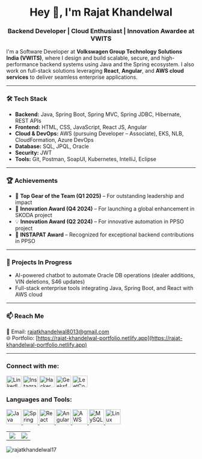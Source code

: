 <h1 align="center">Hey 👋, I'm Rajat Khandelwal</h1>
<h3 align="center">Backend Developer | Cloud Enthusiast | Innovation Awardee at VWITS</h3>

<p align="left">
I'm a Software Developer at <strong>Volkswagen Group Technology Solutions India (VWITS)</strong>, where I design and build scalable, secure, and high-performance backend systems using Java and the Spring ecosystem. I also work on full-stack solutions leveraging <strong>React</strong>, <strong>Angular</strong>, and <strong>AWS cloud services</strong> to deliver seamless enterprise applications.
</p>

---

### 🛠️ Tech Stack
- **Backend:** Java, Spring Boot, Spring MVC, Spring JDBC, Hibernate, REST APIs
- **Frontend:** HTML, CSS, JavaScript, React JS, Angular
- **Cloud & DevOps:** AWS (pursuing Developer – Associate), EKS, NLB, CloudFormation, Azure DevOps
- **Database:** SQL, JPQL, Oracle
- **Security:** JWT
- **Tools:** Git, Postman, SoapUI, Kubernetes, IntelliJ, Eclipse

---

### 🏆 Achievements
- 🥇 **Top Gear of the Team (Q1 2025)** – For outstanding leadership and impact
- 🚀 **Innovation Award (Q4 2024)** – For launching a global enhancement in SKODA project
- 💡 **Innovation Award (Q2 2024)** – For innovative automation in PPSO project
- 🏅 **INSTAPAT Award** – Recognized for exceptional backend contributions in PPSO

---

### 🚧 Projects In Progress
- AI-powered chatbot to automate Oracle DB operations (dealer additions, VIN deletions, S46 updates)
- Full-stack enterprise tools integrating Java, Spring Boot, and React with AWS cloud

---

### 📫 Reach Me
📧 Email: rajatkhandelwal8013@gmail.com  
🌐 Portfolio: [https://rajat-khandelwal-portfolio.netlify.app](https://rajat-khandelwal-portfolio.netlify.app)

---

<h3 align="left">Connect with me:</h3>
<p align="left">
<a href="https://www.linkedin.com/in/rajat-khandelwall/" target="blank"><img align="center" src="https://raw.githubusercontent.com/rahuldkjain/github-profile-readme-generator/master/src/images/icons/Social/linked-in-alt.svg" alt="LinkedIn" height="30" width="40" /></a>
<a href="https://www.instagram.com/rajat_khandelwall/" target="blank"><img align="center" src="https://raw.githubusercontent.com/rahuldkjain/github-profile-readme-generator/master/src/images/icons/Social/instagram.svg" alt="Instagram" height="30" width="40" /></a>
<a href="https://www.hackerrank.com/rajatkhandelwa11" target="blank"><img align="center" src="https://raw.githubusercontent.com/rahuldkjain/github-profile-readme-generator/master/src/images/icons/Social/hackerrank.svg" alt="HackerRank" height="30" width="40" /></a>
<a href="https://auth.geeksforgeeks.org/user/rajatkhandelwal8013/practice/" target="blank"><img align="center" src="https://upload.wikimedia.org/wikipedia/commons/4/43/GeeksforGeeks.svg" alt="GeeksforGeeks" height="30" width="40" /></a>
<a href="https://leetcode.com/rajatkhandelwal8013/" target="blank"><img align="center" src="https://raw.githubusercontent.com/rahuldkjain/github-profile-readme-generator/master/src/images/icons/Social/leet-code.svg" alt="LeetCode" height="30" width="40" /></a>
</p>

<h3 align="left">Languages and Tools:</h3>
<p align="left"> 
<a href="https://www.java.com/" target="_blank" rel="noreferrer"> <img src="https://cdn.jsdelivr.net/gh/devicons/devicon/icons/java/java-original.svg" alt="Java" width="40" height="40"/> </a>
<a href="https://spring.io/projects/spring-boot" target="_blank" rel="noreferrer"> <img src="https://cdn.jsdelivr.net/gh/devicons/devicon/icons/spring/spring-original.svg" alt="Spring Boot" width="40" height="40"/> </a>
<a href="https://reactjs.org/" target="_blank" rel="noreferrer"> <img src="https://cdn.jsdelivr.net/gh/devicons/devicon/icons/react/react-original.svg" alt="React" width="40" height="40"/> </a>
<a href="https://angular.io/" target="_blank" rel="noreferrer"> <img src="https://cdn.jsdelivr.net/gh/devicons/devicon/icons/angularjs/angularjs-original.svg" alt="Angular" width="40" height="40"/> </a>
<a href="https://aws.amazon.com/" target="_blank" rel="noreferrer"> <img src="https://cdn.jsdelivr.net/gh/devicons/devicon/icons/amazonwebservices/amazonwebservices-original.svg" alt="AWS" width="40" height="40"/> </a>
<a href="https://www.mysql.com/" target="_blank" rel="noreferrer"> <img src="https://cdn.jsdelivr.net/gh/devicons/devicon/icons/mysql/mysql-original.svg" alt="MySQL" width="40" height="40"/> </a>
<a href="https://www.linux.org/" target="_blank"> <img src="https://cdn.jsdelivr.net/gh/devicons/devicon/icons/linux/linux-original.svg" alt="Linux" width="40" height="40"/> </a>
</p>

<table align="center" cellspacing="0" cellpadding="0" border="0">
  <tr>
    <td>
      <a href="https://github.com/rajatkhandelwal17">
        <img src="https://github-readme-stats.vercel.app/api?username=rajatkhandelwal17&show_icons=true&include_all_commits=true&theme=tokyonight">
      <a/>
    </td>
    <td>
      <a href="https://github.com/rajatkhandelwal17">
        <img src="https://github-readme-stats.vercel.app/api/top-langs/?username=rajatkhandelwal17&layout=compact&theme=tokyonight">
      <a/>
    </td>
   </tr>
</table>

<p><img align="center" src="https://github-readme-streak-stats.herokuapp.com/?user=rajatkhandelwal17&" alt="rajatkhandelwal17" /></p>
